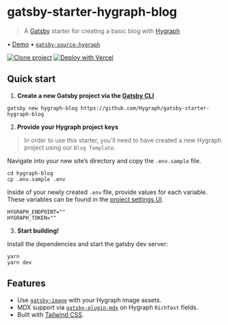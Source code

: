 # gatsby-starter-hygraph-blog

> A [Gatsby](httsp://gatsbyjs.com) starter for creating a basic blog with [Hygraph](https://hygraph.com)

• [Demo](blog.withheadlesscms.com) • [`gatsby-source-hygraph`](https://github.com/Hygraph/gatsby-source-hygraph)

[![Clone project](https://hygraph.com/button)](https://app.graphcms.com/clone/a1cd264ab6d3448d9b4d1e2cc2162620?name=Blog)
[![Deploy with Vercel](https://vercel.com/button)](https://vercel.com/new/clone?repository-url=https%3A%2F%2Fgithub.com%2FGraphCMS%2Fgatsby-starter-graphcms-blog&env=GRAPHCMS_ENDPOINT,GRAPHCMS_TOKEN&envDescription=GraphCMS%20API%20Endpoint%20and%20Token&envLink=https%3A%2F%2Fgithub.com%2FGraphCMS%2Fgatsby-starter-graphcms-blog%23quick-start&project-name=graphcms-blog&repo-name=graphcms-blog&demo-title=GraphCMS%20Blog&demo-description=Gatsby%20starter%20for%20creating%20a%20basic%20blog%20with%20GraphCMS&demo-url=https%3A%2F%2Fblog.withheadlesscms.com%2F&demo-image=https%3A%2F%2Frepository-images.githubusercontent.com%2F283171327%2F1dc64780-e3de-11ea-9661-8f89688dc13c)

## Quick start

1. **Create a new Gatsby project via the [Gatsby CLI](https://www.npmjs.com/package/gatsby-cli)**

```shell
gatsby new hygraph-blog https://github.com/Hygraph/gatsby-starter-hygraph-blog
```

2. **Provide your Hygraph project keys**

> In order to use this starter, you'll need to have created a new Hygraph project using our `Blog Template`.

Navigate into your new site’s directory and copy the `.env.sample` file.

```shell
cd hygraph-blog
cp .env.sample .env
```

Inside of your newly created `.env` file, provide values for each variable. These variables can be found in the [project settings UI](https://hygraph.com/docs/guides/concepts/apis#working-with-apis).

```env
HYGRAPH_ENDPOINT=""
HYGRAPH_TOKEN=""
```

3. **Start building!**

Install the dependencies and start the gatsby dev server:

```shell
yarn
yarn dev
```

## Features

- Use [`gatsby-image`](https://www.gatsbyjs.org/packages/gatsby-image) with your Hygraph image assets.
- MDX support via [`gatsby-plugin-mdx`](https://www.gatsbyjs.org/packages/gatsby-plugin-mdx) on Hygraph `RichText` fields.
- Built with [Tailwind CSS](https://tailwindcss.com/).
